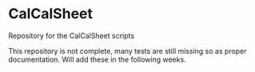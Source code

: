 # CalCalSheet
Repository for the CalCalSheet scripts

This repository is not complete, many tests are still missing so as proper documentation. Will add these in the following weeks. 
